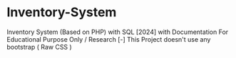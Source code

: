 # Inventory-System
Inventory System (Based on PHP) with SQL [2024] with Documentation
For Educational Purpose Only / Research
[-] This Project doesn't use any bootstrap ( Raw CSS )
